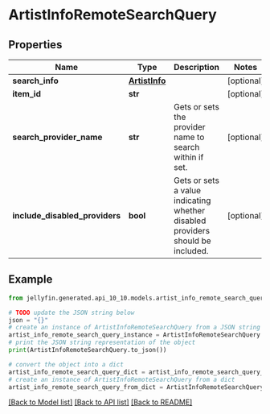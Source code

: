 # ArtistInfoRemoteSearchQuery


## Properties

Name | Type | Description | Notes
------------ | ------------- | ------------- | -------------
**search_info** | [**ArtistInfo**](ArtistInfo.md) |  | [optional] 
**item_id** | **str** |  | [optional] 
**search_provider_name** | **str** | Gets or sets the provider name to search within if set. | [optional] 
**include_disabled_providers** | **bool** | Gets or sets a value indicating whether disabled providers should be included. | [optional] 

## Example

```python
from jellyfin.generated.api_10_10.models.artist_info_remote_search_query import ArtistInfoRemoteSearchQuery

# TODO update the JSON string below
json = "{}"
# create an instance of ArtistInfoRemoteSearchQuery from a JSON string
artist_info_remote_search_query_instance = ArtistInfoRemoteSearchQuery.from_json(json)
# print the JSON string representation of the object
print(ArtistInfoRemoteSearchQuery.to_json())

# convert the object into a dict
artist_info_remote_search_query_dict = artist_info_remote_search_query_instance.to_dict()
# create an instance of ArtistInfoRemoteSearchQuery from a dict
artist_info_remote_search_query_from_dict = ArtistInfoRemoteSearchQuery.from_dict(artist_info_remote_search_query_dict)
```
[[Back to Model list]](README.md#documentation-for-models) [[Back to API list]](README.md#documentation-for-api-endpoints) [[Back to README]](README.md)


